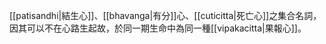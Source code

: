 [[patisandhi|結生心]]、[[bhavanga|有分]]心、[[cuticitta|死亡心]]之集合名詞，因其可以不在心路生起故，於同一期生命中為同一種[[vipakacitta|果報心]]。